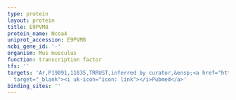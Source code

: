 ```yaml
---
type: protein
layout: protein
title: E9PVM8
protein_name: Ncoa4
uniprot_accession: E9PVM8
ncbi_gene_id: '-'
organism: Mus musculus
function: transcription factor
tfs: ''
targets: 'Ar,P19091,11835,TRRUST,inferred by curator,&ensp;<a href="https://www.ncbi.nlm.nih.gov/pubmed/?term=23145053%5Buid%5D"
  target="_blank"><i uk-icon="icon: link"></i>Pubmed</a>'
binding_sites: ''
---
```

